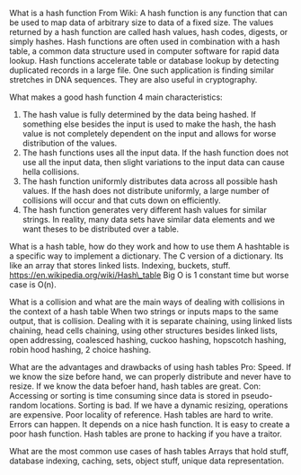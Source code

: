 

What is a hash function
From Wiki:
A hash function is any function that can be used to map data of arbitrary size
to data of a fixed size. The values returned by a hash function are called hash
values, hash codes, digests, or simply hashes. Hash functions are often used in
combination with a hash table, a common data structure used in computer
software for rapid data lookup. Hash functions accelerate table or database
lookup by detecting duplicated records in a large file. One such application is
finding similar stretches in DNA sequences. They are also useful in
cryptography.



What makes a good hash function
4 main characteristics:
1) The hash value is fully determined by the data being
hashed. If something else besides the input is used to make the hash, the hash
value is not completely dependent on the input and allows for worse
distribution of the values.
2) The hash functions uses all the input data. If the hash function does not
use all the input data, then slight variations to the input data can cause
hella collisions. 
3) The hash function uniformly distributes data across all possible hash
values. If the hash does not distribute uniformly, a large number of collisions
will occur and that cuts down on efficiently. 
4) The hash function generates very different hash values for similar strings.
In reality, many data sets have similar data elements and we want theses to be
distributed over a table. 



What is a hash table, how do they work and how to use them
A hashtable is a specific way to implement a dictionary.
The C version of a dictionary. 
Its like an array that stores linked lists. Indexing, buckets, stuff.
https://en.wikipedia.org/wiki/Hash\_table
Big O is 1 constant time but worse case is O(n).



What is a collision and what are the main ways of dealing with collisions in the context of a hash table
When two strings or inputs maps to the same output, that is collision. Dealing
with it is separate chaining, using linked lists chaining, head cells chaining,
using other structures besides linked lists, open addressing, coalesced
hashing, cuckoo hashing, hopscotch hashing, robin hood hashing, 2 choice
hashing.



What are the advantages and drawbacks of using hash tables
Pro: Speed. If we know the size before hand, we can properly distribute and
never have to resize. If we know the data befoer hand, hash tables are great.
Con: Accessing or sorting is time consuming since data is stored in
pseudo-random locations. Sorting is bad. If we have a dynamic resizing,
operations are expensive.
Poor locality of reference. Hash tables are hard to write. Errors can happen.
It depends on a nice hash function. 
It is easy to create a poor hash function.
Hash tables are prone to hacking if you have a traitor.


What are the most common use cases of hash tables
Arrays that hold stuff, database indexing, caching, sets, object stuff, unique
data representation.
